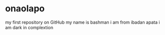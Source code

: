 # onaolapo
my first repository on GitHub
my name is bashman i am from ibadan apata
i am dark in complextion
